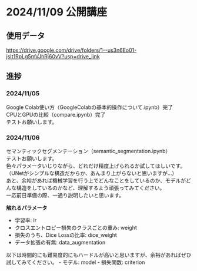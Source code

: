 # 2024/11/09 公開講座

## 使用データ
https://drive.google.com/drive/folders/1--us3n6Eo01-jsIt1RpLg5mVJhRj60vV?usp=drive_link

## 進捗
### 2024/11/05
Google Colab使い方（GoogleColabの基本的操作について.ipynb）完了<br>
CPUとGPUの比較（compare.ipynb）完了<br>
テストお願いします。<br>

### 2024/11/06
セマンティックセグメンテーション（semantic_segmentation.ipynb）<br>
テストお願いします。<br>
色々パラメータいじりながら、どれだけ精度上げられるか試してほしいです。<br>
（UNetがシンプルな構造だからか、あんまり上がらないと思いますが…）<br>
あと、余裕があれば機械学習を行う上でどんなことをしているのか、モデルがどんな構造をしているのかなど、理解するよう頑張ってみてください。<br>
一応前日準備の際、一通り説明したいと思います。<br>

<b>触れるパラメータ</b>
- 学習率: lr
- クロスエントロピー損失のクラスごとの重み: weight
- 損失のうち、Dice Lossの比率: dice_weight
- データ拡張の有無: data_augmentation
<p>以下は時間的にも難易度的にもハードルが高いと思いますが、余裕があればぜひ試してみてください。
- モデル: model
- 損失関数: criterion